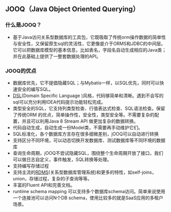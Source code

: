 ## JOOQ（Java Object Oriented Querying）

### 什么是JOOQ？

- 基于Java访问关系型数据库的工具包，它既吸取了传统orm操作数据的简单性与安全性，又保留原生sql的灵活性，它更像是介于ORMS和JDBC的中间层。它可以把数据库模型的基本信息，比如表名，字段名自动生成相应的Java类；并在此基础上提供了一整套数据处理的API。

### JOOQ的优点

- 数据库优先，它不提倡隐藏SQL；与Mybatis一样，以SQL优先，同时可以快速安全的编写SQL。
- [DSL]()(Domain Specific Language )风格，代码够简单和清晰。遇到不会写的sql可以充分利用IDEA代码提示功能轻松完成。
- 类型安全的SQL，它支持列类型检查、行值表达式检查、SQL语法检查。保留了传统ORM 的优点，简单操作性，安全性，类型安全等。不需要复杂的配置，并且可以利用Java 8 Stream API 做更加复杂的数据转换。
- 代码自动生成，自动生成一份Model类，不需要再手动维护它们。
- SQL标准化，各个数据库方言存在很多细微差别，jOOQ可以自动进行转换
- 支持区分不同环境，可以动态切换开发数据库、测试数据库等不同环境的数据库
- 查询生命周期，jOOQ不尝试隐藏SQL，围绕整个生命周期开放了接口，我们可以做日志自定义，事件触发，SQL转换等处理。
- 支持编写存储过程
- 支持主流的[RDMS]()(关系型数据库管理系统)和更多的特性，如self-joins，union，存储过程，复杂的子查询等等。
- 丰富的Fluent API和完善文档。
- runtime schema mapping 可以支持多个数据库schema访问。简单来说使用一个连接池可以访问N个DB schema，使用比较多的就是SaaS应用的多租户场景。